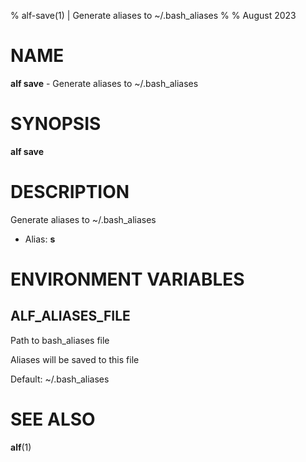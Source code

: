 % alf-save(1) | Generate aliases to ~/.bash_aliases
% 
% August 2023

NAME
==================================================

**alf save** - Generate aliases to ~/.bash_aliases

SYNOPSIS
==================================================

**alf save**

DESCRIPTION
==================================================

Generate aliases to ~/.bash_aliases

- Alias: **s**

ENVIRONMENT VARIABLES
==================================================

ALF_ALIASES_FILE
--------------------------------------------------

Path to bash_aliases file

Aliases will be saved to this file

Default: ~/.bash_aliases



SEE ALSO
==================================================

**alf**(1)



